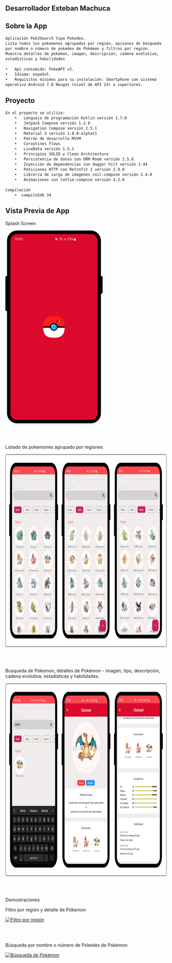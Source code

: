## Desarrollador Esteban Machuca

## Sobre la App
    Aplicación Pok3Search tipo Pokedex.
    Lista todos los pokemones agrupados por región, opciones de búsqueda por nombre o número de pokedex de Pokémon y filtros por región.
    Muestra detalles de pokémon, imagen, descripción, cadena evolutiva, estadísticas y habilidades

    •	Api consumido: PokeAPI v2.
    •	Idioma: español.
    •	Requisitos mínimos para su instalación: Smartphone con sistema operativo Android 7.0 Nougat (nivel de API 24) o superiores.

## Proyecto
    En el proyecto se utiliza:
        •	Lenguaje de programación Kotlin versión 1.7.0
        •	Jetpack Compose versión 1.2.0
        •	Navigation Compose versión 2.5.1
        •	Material 3 versión 1.0.0-alpha11
        •	Patrón de desarrollo MVVM
        •	Coroutines Flows
        •	LiveData versión 1.5.1
        •	Principios SOLID y Clean Architecture
        •	Persistencia de datos con ORM Room versión 2.5.0
        •	Inyección de dependencias con dagger hilt versión 2.44
        •	Peticiones HTTP con Retrofit 2 versión 2.9.0
        •	Librería de carga de imagenes coil-compose versión 2.4.0
        •	Animaciones con lottie-compose versión 4.2.0

    Compilación
        •  compileSdk 34

## Vista Previa de App

Splash Screen

<img src="img/SplashScreen.png" alt="splash" style="height:600px;"> 

<br><br>

Listado de pokemones agrupado por regiones

<img src="img/generation-preview.png" alt="generaciones" style="height:600px;">

<br><br>

Busqueda de Pókemon, detalles de Pokémon - imagen, tipo, descripción, cadena evolutiva, estadísticas y habilidades.

<img src="img/detail-preview.png" alt="detalle" style="height:600px;"> 

<br><br>

Demostraciones

Filtro por región y detalle de Pókemon

[![Filtro por región](https://img.youtube.com/vi/Ip83_2qw9m0/0.jpg)](https://youtube.com/shorts/Ip83_2qw9m0?feature=share)

<br><br>

Búsqueda  por nombre o número de Pokedex de Pokémon

[![Búsqueda de Pokémon](https://img.youtube.com/vi/mgIgroBtAos/0.jpg)](https://youtube.com/shorts/mgIgroBtAos?feature=share) 
